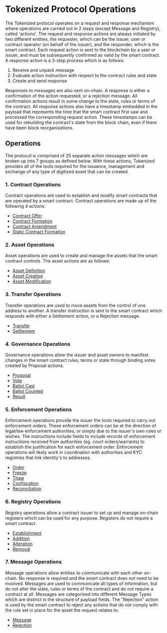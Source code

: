 # Tokenized Protocol Operations

The Tokenized protocol operates on a request and response mechanism where operations are carried out in 2 steps (except Message and Registry), called 'actions'.  The request and response actions are always initiated by two different entities, the requester, which can be the issuer, user or contract operator (on behalf of the issuer), and the responder, which is the smart contract. Each request action is sent to the blockchain by a user or issuer, and must be subsequently confirmed as valid by the smart contract. A response action is a 3-step process which is as follows:

1. Receive and unpack message
2. Evaluate action instruction with respect to the contract rules and state
3. Create and send response

Responses to messages are also sent on-chain. A response is either a confirmation of the action requested, or a rejection message. All confirmation actions result in some change to the state, rules or terms of the contract.  All response actions also have a timestamp embedded in the payload that represents the time that the smart contract first saw and processed the corresponding request action.  These timestamps can be used for rebuilding the contract's state from the block chain, even if there have been block reorganizations. 

## Operations

The protocol is comprised of 25 separate action messages which are broken up into 7 groups as defined below. With these actions, Tokenized provides all of the tools required for the issuance, management and exchange of any type of digitized asset that can be created.

### 1. Contract Operations

Contract operations are used to establish and modify smart contracts that are operated by a smart contract. Contract operations are made up of the following 4 actions:

* [Contract Offer](../protocol/contract-offer)
* [Contract Formation](../protocol/contract-formation)
* [Contract Amendment](../protocol/contract-amendment)
* [Static Contract Formation](../protocol/static-contract-formation)

### 2. Asset Operations

Asset operations are used to create and manage the assets that the smart contract controls. The asset actions are as follows:

* [Asset Definition](../protocol/asset-definition)
* [Asset Creation](../protocol/asset-creation)
* [Asset Modification](../protocol/asset-modification)

### 3. Transfer Operations

Transfer operations are used to move assets from the control of one address to another. A transfer instruction is sent to the smart contract which responds with either a Settlement action, or a Rejection message.

* [Transfer](../protocol/transfer)
* [Settlement](../protocol/settlement)

### 4. Governance Operations

Governance operations allow the issuer and asset owners to manifest changes in the smart contract rules, terms or state through binding votes created by Proposal actions.

* [Proposal](../protocol/proposal)
* [Vote](../protocol/vote)
* [Ballot Cast](../protocol/ballot-cast)
* [Ballot Counted](../protocol/ballot-counted)
* [Result](../protocol/result)

### 5. Enforcement Operations

Enforcement operations provide the issuer the tools required to carry out enforcement orders.  These enforcement orders can be at the direction of legal/law enforcement authorities, or simply due to the issuer's own rules or wishes.  The instructions include fields to include records of enforcement instructions received from authorities (eg. court orders/warrants) to establish the justification for each enforcement order.  Enforcement operations will likely work in coordination with authorities and KYC registries that link identity's to addresses.

* [Order](../protocol/order)
* [Freeze](../protocol/freeze)
* [Thaw](../protocol/thaw)
* [Confiscation](../protocol/confiscation)
* [Reconciliation](../protocol/reconciliation)

### 6. Registry Operations

Registry operations allow a contract issuer to set up and manage on-chain registers which can be used for any purpose.  Registers do not require a smart contract.

* [Establishment](../protocol/establishment)
* [Addition](../protocol/addition)
* [Alteration](../protocol/alteration)
* [Removal](../protocol/removal)

### 7. Message Operations

Message operations allow entities to communicate with each other on-chain. No response is required and the smart contract does not need to be involved.  Messages are used to communicate all types of information, but do not alter the state, rules or terms of the contract and do not require a contract at all.  Messages are categorized into different Message Types which are distinct in the structure of payload fields. The "Rejection" action is used by the smart contract to reject any actions that do not comply with the rule set in place for the asset the request relates to.

* [Message](../protocol/message)
* [Rejection](../protocol/rejection)
